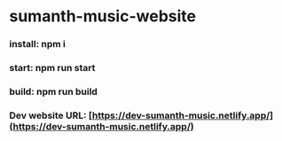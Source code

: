 # sumanth-music-website

### install: npm i
### start: npm run start
### build: npm run build

### Dev website URL: [https://dev-sumanth-music.netlify.app/](https://dev-sumanth-music.netlify.app/)
